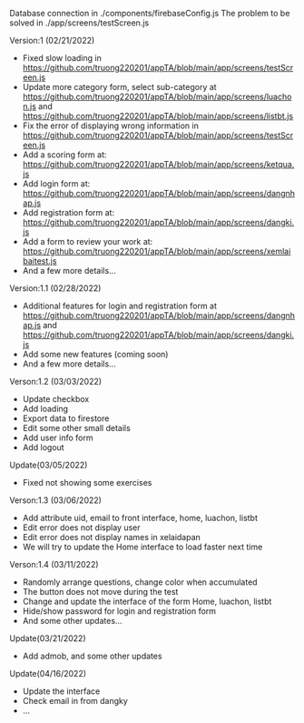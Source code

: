 Database connection in ./components/firebaseConfig.js
The problem to be solved in ./app/screens/testScreen.js

Version:1 (02/21/2022)

- Fixed slow loading in https://github.com/truong220201/appTA/blob/main/app/screens/testScreen.js
- Update more category form, select sub-category at https://github.com/truong220201/appTA/blob/main/app/screens/luachon.js 
and https://github.com/truong220201/appTA/blob/main/app/screens/listbt.js
- Fix the error of displaying wrong information in https://github.com/truong220201/appTA/blob/main/app/screens/testScreen.js
- Add a scoring form at: https://github.com/truong220201/appTA/blob/main/app/screens/ketqua.js
- Add login form at: https://github.com/truong220201/appTA/blob/main/app/screens/dangnhap.js
- Add registration form at: https://github.com/truong220201/appTA/blob/main/app/screens/dangki.js
- Add a form to review your work at: https://github.com/truong220201/appTA/blob/main/app/screens/xemlaibaitest.js
- And a few more details...

Version:1.1 (02/28/2022)

- Additional features for login and registration form at https://github.com/truong220201/appTA/blob/main/app/screens/dangnhap.js
and https://github.com/truong220201/appTA/blob/main/app/screens/dangki.js
- Add some new features (coming soon)
- And a few more details...

Verson:1.2 (03/03/2022)

- Update checkbox
- Add loading
- Export data to firestore
- Edit some other small details
- Add user info form
- Add logout

Update(03/05/2022)


- Fixed not showing some exercises


Verson:1.3 (03/06/2022)

- Add attribute uid, email to front interface, home, luachon, listbt
- Edit error does not display user
- Edit error does not display names in xelaidapan
- We will try to update the Home interface to load faster next time


Verson:1.4 (03/11/2022)

- Randomly arrange questions, change color when accumulated
- The button does not move during the test
- Change and update the interface of the form Home, luachon, listbt
- Hide/show password for login and registration form
- And some other updates...


Update(03/21/2022)


- Add admob, and some other updates


Update(04/16/2022)


- Update the interface
- Check email in from dangky
- ...
